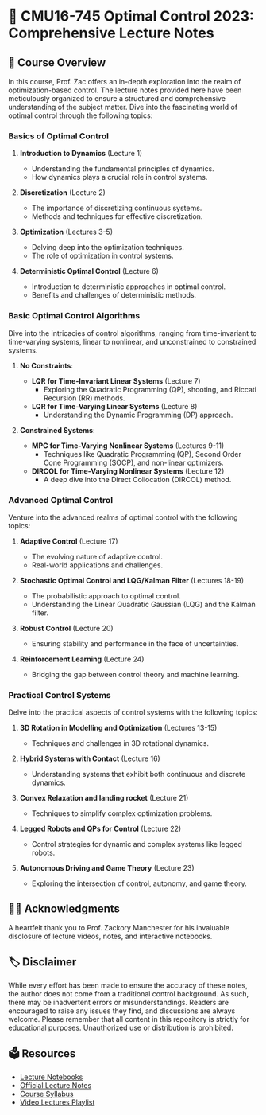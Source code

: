 # 🚀 CMU16-745 Optimal Control 2023: Comprehensive Lecture Notes

## 👀 Course Overview

In this course, Prof. Zac offers an in-depth exploration into the realm of optimization-based control. The lecture notes provided here have been meticulously organized to ensure a structured and comprehensive understanding of the subject matter. Dive into the fascinating world of optimal control through the following topics:

### Basics of Optimal Control

1. **Introduction to Dynamics** (Lecture 1)
   - Understanding the fundamental principles of dynamics.
   - How dynamics plays a crucial role in control systems.

2. **Discretization** (Lecture 2)
   - The importance of discretizing continuous systems.
   - Methods and techniques for effective discretization.

3. **Optimization** (Lectures 3-5)
   - Delving deep into the optimization techniques.
   - The role of optimization in control systems.

4. **Deterministic Optimal Control** (Lecture 6)
   - Introduction to deterministic approaches in optimal control.
   - Benefits and challenges of deterministic methods.

### Basic Optimal Control Algorithms

Dive into the intricacies of control algorithms, ranging from time-invariant to time-varying systems, linear to nonlinear, and unconstrained to constrained systems.

1. **No Constraints**:
   - **LQR for Time-Invariant Linear Systems** (Lecture 7)
     - Exploring the Quadratic Programming (QP), shooting, and Riccati Recursion (RR) methods.
   - **LQR for Time-Varying Linear Systems** (Lecture 8)
     - Understanding the Dynamic Programming (DP) approach.

2. **Constrained Systems**:
   - **MPC for Time-Varying Nonlinear Systems** (Lectures 9-11)
     - Techniques like Quadratic Programming (QP), Second Order Cone Programming (SOCP), and non-linear optimizers.
   - **DIRCOL for Time-Varying Nonlinear Systems** (Lecture 12)
     - A deep dive into the Direct Collocation (DIRCOL) method.

### Advanced Optimal Control

Venture into the advanced realms of optimal control with the following topics:

1. **Adaptive Control** (Lecture 17)
   - The evolving nature of adaptive control.
   - Real-world applications and challenges.

2. **Stochastic Optimal Control and LQG/Kalman Filter** (Lectures 18-19)
   - The probabilistic approach to optimal control.
   - Understanding the Linear Quadratic Gaussian (LQG) and the Kalman filter.

3. **Robust Control** (Lecture 20)
   - Ensuring stability and performance in the face of uncertainties.

4. **Reinforcement Learning** (Lecture 24)
   - Bridging the gap between control theory and machine learning.

### Practical Control Systems

Delve into the practical aspects of control systems with the following topics:

1. **3D Rotation in Modelling and Optimization** (Lectures 13-15)
   - Techniques and challenges in 3D rotational dynamics.

2. **Hybrid Systems with Contact** (Lecture 16)
   - Understanding systems that exhibit both continuous and discrete dynamics.

3. **Convex Relaxation and landing rocket** (Lecture 21)
   - Techniques to simplify complex optimization problems.

4. **Legged Robots and QPs for Control** (Lecture 22)
   - Control strategies for dynamic and complex systems like legged robots.

5. **Autonomous Driving and Game Theory** (Lecture 23)
   - Exploring the intersection of control, autonomy, and game theory.

## 💁‍♂️ Acknowledgments

A heartfelt thank you to Prof. Zackory Manchester for his invaluable disclosure of lecture videos, notes, and interactive notebooks.

## 🏷️ Disclaimer

While every effort has been made to ensure the accuracy of these notes, the author does not come from a traditional control background. As such, there may be inadvertent errors or misunderstandings. Readers are encouraged to raise any issues they find, and discussions are always welcome. Please remember that all content in this repository is strictly for educational purposes. Unauthorized use or distribution is prohibited.

## 🗳️ Resources

- [Lecture Notebooks](https://github.com/Optimal-Control-16-745/lecture-notebooks)
- [Official Lecture Notes](https://github.com/Optimal-Control-16-745/16-745-Lecture-Notes/blob/main/16_745_Lecture_Notes.pdf)
- [Course Syllabus](https://github.com/Optimal-Control-16-745/syllabus/blob/main/syllabus.pdf)
- [Video Lectures Playlist](https://youtube.com/playlist?list=PLZnJoM76RM6KugDT9sw5zhAmqKnGeoLRa)